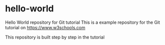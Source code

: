# hello-world
Hello World repository for Git tutorial
This is a example repository for the Git tutorial on https://www.w3schools.com

This repository is built step by step in the tutorial